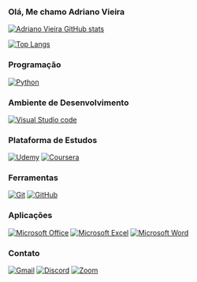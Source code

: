 ### Olá, Me chamo Adriano Vieira

[![Adriano Vieira GitHub stats](https://github-readme-stats.vercel.app/api?username=AdrianoVN&show_icons=true&theme=radicaltokyonigth)]()

[![Top Langs](https://github-readme-stats.vercel.app/api/top-langs/?username=AdrianoVN&hide_progress=compact)](https://github.com/AdrianoVN/github-readme-stats)

### Programação
[![Python](https://img.shields.io/badge/Python-3776AB?style=for-the-badge&logo=python&logoColor=white)](https://www.python.org/)

### Ambiente de Desenvolvimento
[![Visual Studio code](https://img.shields.io/badge/Visual_Studio-5C2D91?style=for-the-badge&logo=visual%20studio&logoColor=white)]()

### Plataforma de Estudos
[![Udemy](https://img.shields.io/badge/Udemy-EC5252?style=for-the-badge&logo=Udemy&logoColor=white)](https://www.udemy.com/)
[![Coursera](https://img.shields.io/badge/Coursera-0056D2?style=for-the-badge&logo=Coursera&logoColor=white)](https://www.coursera.org/)

### Ferramentas
[![Git](https://img.shields.io/badge/GIT-E44C30?style=for-the-badge&logo=git&logoColor=white)]()
[![GitHub](https://img.shields.io/badge/GitHub-100000?style=for-the-badge&logo=github&logoColor=white)](https://github.com/)

### Aplicações
[![Microsoft Office](https://img.shields.io/badge/Microsoft_Office-D83B01?style=for-the-badge&logo=microsoft-office&logoColor=white)]()
[![Microsoft Excel](https://img.shields.io/badge/Microsoft_Excel-217346?style=for-the-badge&logo=microsoft-excel&logoColor=white)]()
[![Microsoft Word](https://img.shields.io/badge/Microsoft_Word-2B579A?style=for-the-badge&logo=microsoft-word&logoColor=white)]()

### Contato
[![Gmail](https://img.shields.io/badge/Gmail-D14836?style=for-the-badge&logo=gmail&logoColor=white)](mailto:adrianovieno@gmail.com)
[![Discord](https://img.shields.io/badge/Discord-7289DA?style=for-the-badge&logo=discord&logoColor=white)]()
[![Zoom](https://img.shields.io/badge/Zoom-2D8CFF?style=for-the-badge&logo=zoom&logoColor=white)]()







<!--
**AdrianoVN/AdrianoVN** is a ✨ _special_ ✨ repository because its `README.md` (this file) appears on your GitHub profile.

Here are some ideas to get you started:

- 🔭 I’m currently working on ...
- 🌱 I’m currently learning ...
- 👯 I’m looking to collaborate on ...
- 🤔 I’m looking for help with ...
- 💬 Ask me about ...
- 📫 How to reach me: ...
- 😄 Pronouns: ...
- ⚡ Fun fact: ...
-->
